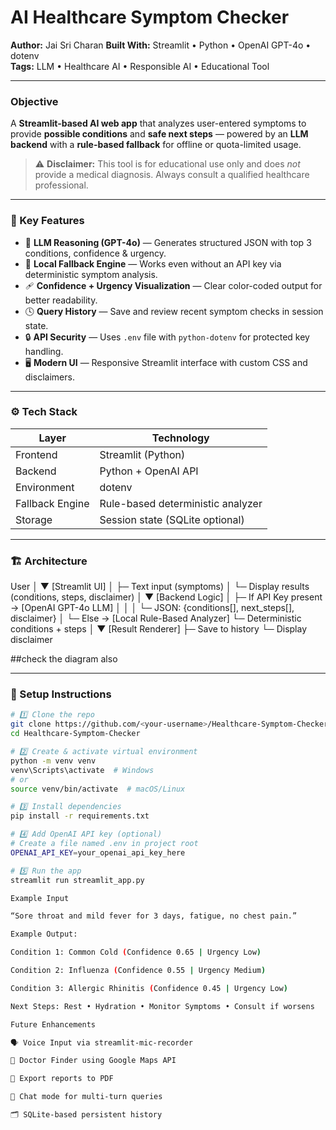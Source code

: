 # AI Healthcare Symptom Checker

**Author:** Jai Sri Charan 
**Built With:** Streamlit • Python • OpenAI GPT-4o • dotenv  
**Tags:** LLM • Healthcare AI • Responsible AI • Educational Tool  

---

### Objective
A **Streamlit-based AI web app** that analyzes user-entered symptoms to provide **possible conditions** and **safe next steps** — powered by an **LLM backend** with a **rule-based fallback** for offline or quota-limited usage.

> ⚠️ **Disclaimer:** This tool is for educational use only and does *not* provide a medical diagnosis. Always consult a qualified healthcare professional.

---

### 🧩 Key Features
- 🤖 **LLM Reasoning (GPT-4o)** — Generates structured JSON with top 3 conditions, confidence & urgency.  
- 💾 **Local Fallback Engine** — Works even without an API key via deterministic symptom analysis.  
- 🩹 **Confidence + Urgency Visualization** — Clear color-coded output for better readability.  
- 🕓 **Query History** — Save and review recent symptom checks in session state.  
- 🔒 **API Security** — Uses `.env` file with `python-dotenv` for protected key handling.  
- 🖥️ **Modern UI** — Responsive Streamlit interface with custom CSS and disclaimers.

---

### ⚙️ Tech Stack
| Layer | Technology |
|-------|-------------|
| Frontend | Streamlit (Python) |
| Backend | Python + OpenAI API |
| Environment | dotenv |
| Fallback Engine | Rule-based deterministic analyzer |
| Storage | Session state (SQLite optional) |

---

### 🏗️ Architecture
User
│
▼
[Streamlit UI]
│ ├─ Text input (symptoms)
│ └─ Display results (conditions, steps, disclaimer)
│
▼
[Backend Logic]
│
├─ If API Key present → [OpenAI GPT-4o LLM]
│ │
│ └─ JSON: {conditions[], next_steps[], disclaimer}
│
└─ Else → [Local Rule-Based Analyzer]
└─ Deterministic conditions + steps
│
▼
[Result Renderer]
├─ Save to history
└─ Display disclaimer

##check the diagram also

---

### 🏁 Setup Instructions

```bash
# 1️⃣ Clone the repo
git clone https://github.com/<your-username>/Healthcare-Symptom-Checker.git
cd Healthcare-Symptom-Checker

# 2️⃣ Create & activate virtual environment
python -m venv venv
venv\Scripts\activate  # Windows
# or
source venv/bin/activate  # macOS/Linux

# 3️⃣ Install dependencies
pip install -r requirements.txt

# 4️⃣ Add OpenAI API key (optional)
# Create a file named .env in project root
OPENAI_API_KEY=your_openai_api_key_here

# 5️⃣ Run the app
streamlit run streamlit_app.py

Example Input

“Sore throat and mild fever for 3 days, fatigue, no chest pain.”

Example Output:

Condition 1: Common Cold (Confidence 0.65 | Urgency Low)

Condition 2: Influenza (Confidence 0.55 | Urgency Medium)

Condition 3: Allergic Rhinitis (Confidence 0.45 | Urgency Low)

Next Steps: Rest • Hydration • Monitor Symptoms • Consult if worsens

Future Enhancements

🗣️ Voice Input via streamlit-mic-recorder

📍 Doctor Finder using Google Maps API

🧾 Export reports to PDF

💬 Chat mode for multi-turn queries

🗂️ SQLite-based persistent history
